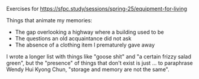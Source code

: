Exercises for https://sfpc.study/sessions/spring-25/equipment-for-living

Things that animate my memories:
- The gap overlooking a highway where a building used to be
- The questions an old acquaintance did not ask
- The absence of a clothing item I prematurely gave away

I wrote a longer list with things like "goose shit" and "a certain frizzy salad green", but the "presence" of things that don't exist is just ... to paraphrase Wendy Hui Kyong Chun, "storage and memory are not the same".
